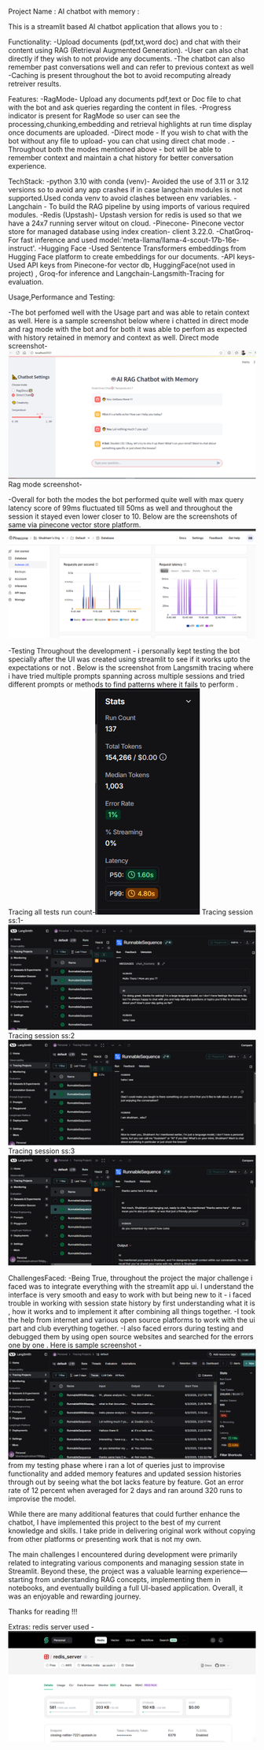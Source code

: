 Project Name : AI chatbot with memory :

This is a streamlit based AI chatbot application that allows you to : 
 
Functionality:
-Upload documents (pdf,txt,word doc) and chat with their content using RAG (Retrieval Augmented Generation).
-User can also chat directly if they wish to not provide any documents.
-The chatbot can also remember past conversations well and can refer to previous context as well
-Caching is present throughout the bot to avoid recomputing already retreiver results.

Features:
-RagMode- Upload any documents pdf,text or Doc file to chat with the bot and ask queries regarding the content in files.
-Progress indicator is present for RagMode so user can see the processing,chunking,embedding and retrieval highlights at run time display once documents are uploaded.
-Direct mode - If you wish to chat with the bot without any file to upload- you can chat using direct chat mode .
-Throughout both the modes mentioned above - bot will be able to remember context and maintain a chat history for better conversation experience.

TechStack:
-python 3.10 with conda (venv)- Avoided the use of 3.11 or 3.12 versions so to avoid any app crashes if in case langchain modules is not supported.Used conda venv to avoid clashes between env variables.
-Langchain - To build the RAG pipeline by using imports of various required modules.
-Redis (Upstash)- Upstash version for redis is used so that we have a 24x7 running server witout on cloud.
-Pinecone- Pinecone vector store for managed database using index creation- client 3.22.0.
-ChatGroq- For fast inference and used model:'meta-llama/llama-4-scout-17b-16e-instruct'.
-Hugging Face -Used Sentence Transformers embeddings from Hugging Face platform to create embeddings for our documents.
-API keys- Used API keys from Pinecone-for vector db, HuggingFace(not used in project) , Groq-for inference and Langchain-Langsmith-Tracing for evaluation.

Usage,Performance and Testing:

-The bot perfomed well with the Usage part and was able to retain context as well. Here is a sample screenshot below where i chatted in direct mode and rag mode with the bot and for both it was able to perfom as expected with history retained in memory and context as well.
Direct mode screenshot-![alt text](image-6.png)
Rag mode screenshot-

-Overall for both the modes the bot performed quite well with max query latency score of 99ms fluctuated till 50ms as well and throughout the session it stayed even lower closer to 10. Below are the screenshots of same via pinecone vector store platform.
![alt text](image-1.png)

-Testing
Throughout the development - i personally kept testing the bot specially after the UI was created using streamlit to see if it works upto the expectations or not .
Below is the screenshot from Langsmith tracing where i have tried multiple prompts spanning across multiple sessions and tried different prompts or methods to find patterns where it fails to perform .
Tracing all tests run count-![alt text](image-5.png)
Tracing session ss:1-![alt text](image-2.png)
Tracing session ss:2 ![alt text](image-3.png)
Tracing session ss:3 ![alt text](image-4.png)

ChallengesFaced:
-Being True, throughout the project the major challenge i faced was to integrate everything with the streamlit app ui.
I understand the interface is very smooth and easy to work with but being new to it - i faced trouble in working with session state history by first understanding what it is , how it works and to implement it after combining all things together.
-I took the help from internet and various open source platforms to work with the ui part and club everything together.
-I also faced errors during testing and debugged them by using open source websites and searched for the errors one by one .
Here is sample screenshot -![alt text](image-7.png) from my testing phase where i ran a lot of queries just to improvise functionality and added memory features and updated session histories through out by seeing what the bot lacks feature by feature. Got an error rate of 12 percent when averaged for 2 days and ran around 320 runs to improvise the model.

While there are many additional features that could further enhance the chatbot, I have implemented this project to the best of my current knowledge and skills. I take pride in delivering original work without copying from other platforms or presenting work that is not my own.

The main challenges I encountered during development were primarily related to integrating various components and managing session state in Streamlit. Beyond these, the project was a valuable learning experience—starting from understanding RAG concepts, implementing them in notebooks, and eventually building a full UI-based application. Overall, it was an enjoyable and rewarding journey.

Thanks for reading !!!

Extras:
redis server used - ![alt text](image-8.png)










